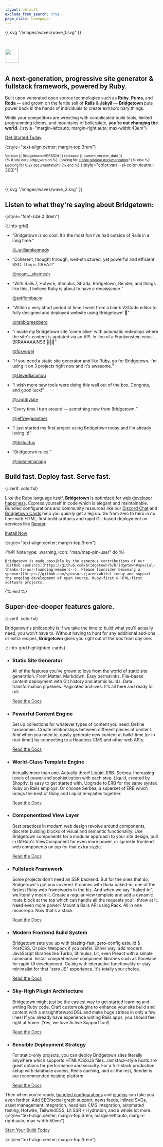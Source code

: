 ```yaml
---
layout: default
exclude_from_search: true
page_class: homepage
---
```


<main-content>
  <section-wrapper size="large" class="fade-in-animation" invert style="margin-top:-0.5rem">
  <svg-wrapper style="background:white">{{ svg "/images/waves/wave_1.svg" }}</svg-wrapper>
  <section style="padding-top:2rem; padding-bottom:2rem" markdown="1">


<p class="heading-icon">
  <img src="/images/ruby-plain.svg" width="45" style="padding-bottom:10px" />
</p>

## A next-generation, progressive site generator & fullstack framework, powered by Ruby.

Built upon venerated open source technologies such as **Ruby**, **Puma**, and **Roda** — and grown on the fertile soil of **Rails** & **Jekyll** — **Bridgetown** puts power back in the hands of individuals to create extraordinary things.

While your competitors are wrestling with complicated build tools, limited programming idioms, and mountains of boilerplate, **you’re out changing the world**.
{:style="margin-left:auto; margin-right:auto; max-width:43em"}

<p>
  <a href="/docs"><sl-button type="primary" pill size="large">
    <sl-icon slot="prefix" library="remixicon" name="development/code-box"></sl-icon>
    Get Started Today
  </sl-button></a>
</p>
{:style="text-align:center; margin-top:3rem"}

<small>Version {{ Bridgetown::VERSION }} released {{ current_version_date }}  
{% if site.data.edge_version %}
Looking for [stable release documentation](https://www.bridgetownrb.com/)?
{% else %}
Looking for [0.2x documentation](https://bridgetown-v0.onrender.com/)?
{% end %}</small>
{:style="color:var(--sl-color-neutral-300)"}


  </section>
  <svg-wrapper style="background:white">{{ svg "/images/waves/wave_2.svg" }}</svg-wrapper>
</section-wrapper>

<section-wrapper class="fade-in-animation" style="padding-top:2rem">
  <section markdown="1">

<p class="heading-icon">
  <sl-icon library="remixicon" name="logos/twitter-fill"></sl-icon>
</p>

## Listen to what they're saying about Bridgetown:
{:style="font-size:2.3rem"}

{:.info-grid}
- <sl-card markdown="block">

  <q>Bridgetown is so cool. It’s the most fun I’ve had outside of Rails in a long time.</q>

  [@_williamkennedy](https://twitter.com/_williamkennedy/status/1323023702502658049?s=21)

- <sl-card markdown="block">

  <q>Coherent, thought through, well-structured, yet powerful and efficient SSG. This is GREAT!</q>

  [@noam__shemesh](https://twitter.com/noam__shemesh/status/1362228411826069504?s=21)

- <sl-card markdown="block">

  <q>With Rails 7, Hotwire, Stimulus, Strada, Bridgetown, Render, and things like this, I believe Ruby is about to have a renaissance.</q>

  [@aviflombaum](https://twitter.com/aviflombaum/status/1470438543159930886?s=21)

- <sl-card markdown="block">

  <q>Within a very short period of time I went from a blank VSCode editor to fully designed and deployed website using Bridgetown! 👏</q>

  [@rabbigreenberg](https://twitter.com/rabbigreenberg/status/1462403305334788099?s=21)

- <sl-card markdown="block">

  <q>I made my Bridgetown site 'come alive' with automatic redeploys where the site's content is updated via an API. In lieu of a Frankenstein emoji… BRRAAAAAINS!! 🧟🧟🧟</q>

  [@fpsvogel](https://twitter.com/fpsvogel/status/1446469364874625025?s=21)

- <sl-card markdown="block">

  <q>If you need a static site generator and like Ruby, go for 
  Bridgetown. I'm using it on 3 projects right now and it's awesome.</q>

  [@stevediaconou](https://twitter.com/stevediaconou/status/1467124931729178625?s=20)

- <sl-card markdown="block">

  <q>I wish more new tools were doing this well out of the box. Congrats, and good luck!</q>

  [@slightlylate](https://twitter.com/slightlylate/status/1467293827245375492?s=21)

- <sl-card markdown="block">

  <q>Every time I turn around — something new from Bridgetown.</q>

  [@jeffreyguenther](https://twitter.com/jeffreyguenther/status/1464277154154254339?s=21)

- <sl-card markdown="block">

  <q>I just started my first project using Bridgetown today and I’m already loving it!</q>

  [@theluctus](https://twitter.com/theluctus/status/1459287487373877248?s=21)

- <sl-card markdown="block">

  <q>Bridgetown rules.</q>

  [@middlemanapp](https://twitter.com/middlemanapp/status/1264014892673069057?s=20)


</section>
</section-wrapper>

<section-wrapper style="padding-top:2rem">
  <section markdown="1">

<p class="heading-icon">
  <sl-icon library="remixicon" name="media/speed-fill"></sl-icon>
</p>

## Build fast. Deploy fast. Serve fast.
{:.serif .colorful}

Like the Ruby language itself, **Bridgetown** is optimized for [web developer happiness](/docs/philosophy). Express yourself in code which is elegant and maintainable. Bundled configurations and community resources like our [Discord Chat](https://discord.gg/4E6hktQGz4) and [Bridgetown Cards](https://bridgetown.cards) help you quickly get a leg up. Go from zero to hero in no time with HTML-first build artifacts and rapid Git-based deployment on services like [Render](https://www.render.com).


<p>
  <a href="/docs"><sl-button type="primary" outline>
    <sl-icon slot="prefix" library="remixicon" name="development/code-box"></sl-icon>
    Install Now
  </sl-button></a>
</p>
{:style="text-align:center; margin-top:3rem"}

  </section>
</section-wrapper>

<section-wrapper>
  <section style="
    max-width: 38.5rem;
    --sl-color-warning-600: var(--color-light-orange);
    --box-shadow: 1px 3px 10px -3px var(--sl-color-danger-100), 12px 40px 35px -15px var(--sl-color-warning-50);
    --sl-panel-border-width: 2px;
    --sl-panel-border-color: var(--sl-color-orange-200);
  "><wiggle-note>

  {%@ Note type: :warning, icon: "map/map-pin-user" do %}

    Bridgetown is made possible by the generous contributions of our [GitHub sponsors](https://github.com/bridgetownrb/bridgetown#special-thanks-to-our-founding-members--). Please [consider becoming a sponsor](https://github.com/sponsors/jaredcwhite) today and support the ongoing development of open source, Ruby-first & HTML-first software projects.

  {% end %}

  </wiggle-note></section>
</section-wrapper>

<section-wrapper>
  <section markdown="1">

<p class="heading-icon">
  <sl-icon library="remixicon" name="business/stack-fill"></sl-icon>
</p>

## Super-dee-dooper features galore.
{:.serif .colorful}

Bridgetown's philosophy is if we take the time to build what you'll actually need, you won't have to. Without having to hunt for any additional add-ons or extra recipes, **Bridgetown** gives you right out of the box from day one:

{:.info-grid.highlighted-cards}
- <sl-card markdown="block">

  <sl-icon library="remixicon" name="system/settings-4-fill"></sl-icon>

  ### Static Site Generator

  All of the features you’ve grown to love from the world of static site generation. Front Matter. Markdown. Easy permalinks. File-based content deployment with Git history and atomic builds. Data transformation pipelines. Paginated archives. It's all here and ready to roll.

  <p><a href="/docs/core-concepts"><sl-button type="primary" size="small" outline pill>
    Read the Docs
    <sl-icon slot="suffix" library="remixicon" name="system/arrow-right-s-fill"></sl-icon>
  </sl-button></a></p>

- <sl-card markdown="block">

  <sl-icon library="remixicon" name="document/book-2-fill"></sl-icon>

  ### Powerful Content Engine
  
  Set up collections for whatever types of content you need. Define taxonomies. Create relationships between different pieces of content. And when you need to, easily generate new content at build-time (or in real-time!) by connecting to a Headless CMS and other web APIs.

  <p><a href="/docs/resources"><sl-button type="primary" size="small" outline pill>
    Read the Docs
    <sl-icon slot="suffix" library="remixicon" name="system/arrow-right-s-fill"></sl-icon>
  </sl-button></a></p>

- <sl-card markdown="block">

  <sl-icon library="remixicon" name="development/braces-fill"></sl-icon>

  ### World-Class Template Engine
  
  Actually more than one. Actually three! Liquid. ERB. Serbea. Increasing levels of power and sophistication with each step. Liquid, created by Shopify, is easy to get started with. Upgrade to ERB for the same syntax Ruby on Rails employs. Or choose Serbea, a superset of ERB which brings the best of Ruby and Liquid templates together.

  <p><a href="/docs/template-engines"><sl-button type="primary" size="small" outline pill>
    Read the Docs
    <sl-icon slot="suffix" library="remixicon" name="system/arrow-right-s-fill"></sl-icon>
  </sl-button></a></p>

- <sl-card markdown="block">

  <sl-icon library="remixicon" name="design/layout-2-fill"></sl-icon>

  ### Componentized View Layer
  
  Best practices in modern web design revolve around components, discrete building blocks of visual and semantic functionality. Use Bridgetown components for a modular approach to your site design, pull in GitHub's ViewComponent for even more power, or sprinkle frontend web components on top for that extra sizzle.

  <p><a href="/docs/components"><sl-button type="primary" size="small" outline pill>
    Read the Docs
    <sl-icon slot="suffix" library="remixicon" name="system/arrow-right-s-fill"></sl-icon>
  </sl-button></a></p>

- <sl-card markdown="block">

  <sl-icon library="remixicon" name="device/database-2-fill"></sl-icon>

  ### Fullstack Framework
  
  Some projects don't need an SSR backend. But for the ones that do, Bridgetown's got you covered. It comes with Roda baked-in, one of the fastest Ruby web frameworks in the biz. And when we say "baked-in", we literally mean it. Create a regular view template and add a dynamic route block at the top which can handle all the requests you'll throw at it. Need even more power? Mount a Rails API using Rack. All in one monorepo. Now that's a stack.

  <p><a href="/docs/routes"><sl-button type="primary" size="small" outline pill>
    Read the Docs
    <sl-icon slot="suffix" library="remixicon" name="system/arrow-right-s-fill"></sl-icon>
  </sl-button></a></p>

- <sl-card markdown="block">

  <sl-icon library="remixicon" name="development/css3-fill"></sl-icon>

  ### Modern Frontend Build System
  
  Bridgetown sets you up with blazing-fast, zero-config esbuild & PostCSS. Or pick Webpack if you prefer. Either way, add modern JavaScript libraries like Turbo, Stimulus, Lit, even Preact with a simple command. Install comprehensive component libraries such as Shoelace for rapid UI development. Go big with interactive functionality or stay minimalist for that “zero JS" experience. It's totally your choice.

  <p><a href="/docs/frontend-assets"><sl-button type="primary" size="small" outline pill>
    Read the Docs
    <sl-icon slot="suffix" library="remixicon" name="system/arrow-right-s-fill"></sl-icon>
  </sl-button></a></p>

- <sl-card markdown="block">

  <sl-icon library="remixicon" name="business/service-fill"></sl-icon>

  ### Sky-High Plugin Architecture
  
  Bridgetown might just be the easiest way to get started learning and writing Ruby code. Craft custom plugins to enhance your site build and content with a straightforward DSL and make huge strides in only a few lines! If you already have experience writing Rails apps, you should feel right at home. (Yes, we love Active Support too!)

  <p><a href="/docs/plugins"><sl-button type="primary" size="small" outline pill>
    Read the Docs
    <sl-icon slot="suffix" library="remixicon" name="system/arrow-right-s-fill"></sl-icon>
  </sl-button></a></p>

- <sl-card markdown="block">

  <sl-icon library="remixicon" name="development/git-merge-fill"></sl-icon>

  ### Sensible Deployment Strategy
  
  For static-only projects, you can deploy Bridgetown sites literally anywhere which supports HTML/CSS/JS files. Jamstack-style hosts are great options for performance and security. For a full-stack production setup with database access, Redis caching, and all the rest, Render is our recommended hosting platform.

  <p><a href="/docs/deployment"><sl-button type="primary" size="small" outline pill>
    Read the Docs
    <sl-icon slot="suffix" library="remixicon" name="system/arrow-right-s-fill"></sl-icon>
  </sl-button></a></p>


Then when you're ready, [bundled configurations](/docs/bundled-configurations) and [plugins](/plugins) can take you even farther. Add SEO/social graph support, news feeds, inlined SVGs, asset management integration, headless CMS integration, automated testing, Hotwire, TailwindCSS, Lit SSR + Hydration, and a whole lot more.
{:style="text-align:center; margin-top:3rem; margin-left:auto; margin-right:auto; max-width:50em"}

<p>
  <a href="/docs"><sl-button type="primary" pill size="large">
    Start Your Build Today
    <sl-icon slot="suffix" library="remixicon" name="system/arrow-right-s-fill"></sl-icon>
  </sl-button></a>
</p>
{:style="text-align:center; margin-top:3rem"}


  </section>
</section-wrapper>
</main-content>
